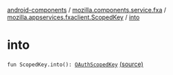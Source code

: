 [android-components](../../index.md) / [mozilla.components.service.fxa](../index.md) / [mozilla.appservices.fxaclient.ScopedKey](index.md) / [into](./into.md)

# into

`fun ScopedKey.into(): `[`OAuthScopedKey`](../../mozilla.components.concept.sync/-o-auth-scoped-key/index.md) [(source)](https://github.com/mozilla-mobile/android-components/blob/master/components/service/firefox-accounts/src/main/java/mozilla/components/service/fxa/Types.kt#L86)